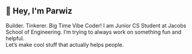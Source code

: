 ## 👋 Hey, I'm Parwiz

Builder. Tinkerer. Big Time Vibe Coder!
I am Junior CS Student at Jacobs School of Engineering. 
I’m trying to always work on something fun and helpful.  
Let’s make cool stuff that actually helps people.
